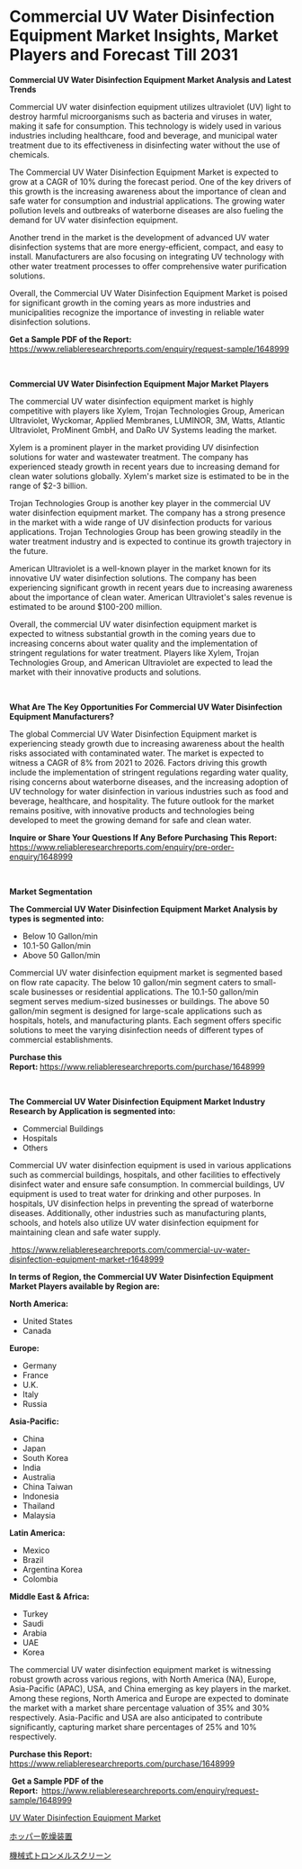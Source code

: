 <p><h1>Commercial UV Water Disinfection Equipment Market Insights, Market Players and Forecast Till 2031</h1></p><p><strong>Commercial UV Water Disinfection Equipment Market Analysis and Latest Trends</strong></p>
<p><p>Commercial UV water disinfection equipment utilizes ultraviolet (UV) light to destroy harmful microorganisms such as bacteria and viruses in water, making it safe for consumption. This technology is widely used in various industries including healthcare, food and beverage, and municipal water treatment due to its effectiveness in disinfecting water without the use of chemicals.</p><p>The Commercial UV Water Disinfection Equipment Market is expected to grow at a CAGR of 10% during the forecast period. One of the key drivers of this growth is the increasing awareness about the importance of clean and safe water for consumption and industrial applications. The growing water pollution levels and outbreaks of waterborne diseases are also fueling the demand for UV water disinfection equipment.</p><p>Another trend in the market is the development of advanced UV water disinfection systems that are more energy-efficient, compact, and easy to install. Manufacturers are also focusing on integrating UV technology with other water treatment processes to offer comprehensive water purification solutions.</p><p>Overall, the Commercial UV Water Disinfection Equipment Market is poised for significant growth in the coming years as more industries and municipalities recognize the importance of investing in reliable water disinfection solutions.</p></p>
<p><strong>Get a Sample PDF of the Report:&nbsp;</strong> <a href="https://www.reliableresearchreports.com/enquiry/request-sample/1648999">https://www.reliableresearchreports.com/enquiry/request-sample/1648999</a></p>
<p>&nbsp;</p>
<p><strong>Commercial UV Water Disinfection Equipment Major Market Players</strong></p>
<p><p>The commercial UV water disinfection equipment market is highly competitive with players like Xylem, Trojan Technologies Group, American Ultraviolet, Wyckomar, Applied Membranes, LUMINOR, 3M, Watts, Atlantic Ultraviolet, ProMinent GmbH, and DaRo UV Systems leading the market.</p><p>Xylem is a prominent player in the market providing UV disinfection solutions for water and wastewater treatment. The company has experienced steady growth in recent years due to increasing demand for clean water solutions globally. Xylem's market size is estimated to be in the range of $2-3 billion.</p><p>Trojan Technologies Group is another key player in the commercial UV water disinfection equipment market. The company has a strong presence in the market with a wide range of UV disinfection products for various applications. Trojan Technologies Group has been growing steadily in the water treatment industry and is expected to continue its growth trajectory in the future.</p><p>American Ultraviolet is a well-known player in the market known for its innovative UV water disinfection solutions. The company has been experiencing significant growth in recent years due to increasing awareness about the importance of clean water. American Ultraviolet's sales revenue is estimated to be around $100-200 million.</p><p>Overall, the commercial UV water disinfection equipment market is expected to witness substantial growth in the coming years due to increasing concerns about water quality and the implementation of stringent regulations for water treatment. Players like Xylem, Trojan Technologies Group, and American Ultraviolet are expected to lead the market with their innovative products and solutions.</p></p>
<p>&nbsp;</p>
<p><strong>What Are The Key Opportunities For Commercial UV Water Disinfection Equipment Manufacturers?</strong></p>
<p><p>The global Commercial UV Water Disinfection Equipment market is experiencing steady growth due to increasing awareness about the health risks associated with contaminated water. The market is expected to witness a CAGR of 8% from 2021 to 2026. Factors driving this growth include the implementation of stringent regulations regarding water quality, rising concerns about waterborne diseases, and the increasing adoption of UV technology for water disinfection in various industries such as food and beverage, healthcare, and hospitality. The future outlook for the market remains positive, with innovative products and technologies being developed to meet the growing demand for safe and clean water.</p></p>
<p><strong>Inquire or Share Your Questions If Any Before Purchasing This Report:</strong> <a href="https://www.reliableresearchreports.com/enquiry/pre-order-enquiry/1648999">https://www.reliableresearchreports.com/enquiry/pre-order-enquiry/1648999</a></p>
<p>&nbsp;</p>
<p><strong>Market Segmentation</strong></p>
<p><strong>The Commercial UV Water Disinfection Equipment Market Analysis by types is segmented into:</strong></p>
<p><ul><li>Below 10 Gallon/min</li><li>10.1-50 Gallon/min</li><li>Above 50 Gallon/min</li></ul></p>
<p><p>Commercial UV water disinfection equipment market is segmented based on flow rate capacity. The below 10 gallon/min segment caters to small-scale businesses or residential applications. The 10.1-50 gallon/min segment serves medium-sized businesses or buildings. The above 50 gallon/min segment is designed for large-scale applications such as hospitals, hotels, and manufacturing plants. Each segment offers specific solutions to meet the varying disinfection needs of different types of commercial establishments.</p></p>
<p><strong>Purchase this Report:&nbsp;</strong><a href="https://www.reliableresearchreports.com/purchase/1648999">https://www.reliableresearchreports.com/purchase/1648999</a></p>
<p>&nbsp;</p>
<p><strong>The Commercial UV Water Disinfection Equipment Market Industry Research by Application is segmented into:</strong></p>
<p><ul><li>Commercial Buildings</li><li>Hospitals</li><li>Others</li></ul></p>
<p><p>Commercial UV water disinfection equipment is used in various applications such as commercial buildings, hospitals, and other facilities to effectively disinfect water and ensure safe consumption. In commercial buildings, UV equipment is used to treat water for drinking and other purposes. In hospitals, UV disinfection helps in preventing the spread of waterborne diseases. Additionally, other industries such as manufacturing plants, schools, and hotels also utilize UV water disinfection equipment for maintaining clean and safe water supply.</p></p>
<p><a href="https://www.reliableresearchreports.com/commercial-uv-water-disinfection-equipment-market-r1648999">&nbsp;https://www.reliableresearchreports.com/commercial-uv-water-disinfection-equipment-market-r1648999</a></p>
<p><strong>In terms of Region, the Commercial UV Water Disinfection Equipment Market Players available by Region are:</strong></p>
<p>
    <p> <strong> North America: </strong>
        <ul>
            <li>United States</li>
            <li>Canada</li>
        </ul>
        </p> 
    <p> <strong> Europe: </strong>
        <ul>
            <li>Germany</li>
            <li>France</li>
            <li>U.K.</li>
            <li>Italy</li>
            <li>Russia</li>
        </ul>
        </p> 
    <p> <strong> Asia-Pacific: </strong>
        <ul>
            <li>China</li>
            <li>Japan</li>
            <li>South Korea</li>
            <li>India</li>
            <li>Australia</li>
            <li>China Taiwan</li>
            <li>Indonesia</li>
            <li>Thailand</li>
            <li>Malaysia</li>
        </ul>
        </p> 
    <p> <strong> Latin America: </strong>
        <ul>
            <li>Mexico</li>
            <li>Brazil</li>
            <li>Argentina Korea</li>
            <li>Colombia</li>
        </ul>
        </p> 
    <p> <strong> Middle East & Africa: </strong>
        <ul>
            <li>Turkey</li>
            <li>Saudi</li>
            <li>Arabia</li>
            <li>UAE</li>
            <li>Korea</li>
        </ul>
    </p>
    </p>
<p><p>The commercial UV water disinfection equipment market is witnessing robust growth across various regions, with North America (NA), Europe, Asia-Pacific (APAC), USA, and China emerging as key players in the market. Among these regions, North America and Europe are expected to dominate the market with a market share percentage valuation of 35% and 30% respectively. Asia-Pacific and USA are also anticipated to contribute significantly, capturing market share percentages of 25% and 10% respectively.</p></p>
<p><strong>Purchase this Report: </strong><a href="https://www.reliableresearchreports.com/purchase/1648999">https://www.reliableresearchreports.com/purchase/1648999</a></p>
<p>&nbsp;<strong>Get a Sample PDF of the Report:&nbsp;&nbsp;</strong><a href="https://www.reliableresearchreports.com/enquiry/request-sample/1648999">https://www.reliableresearchreports.com/enquiry/request-sample/1648999</a></p>
<p><strong></strong></p>
<p><p><a href="https://github.com/LitzyGulgowski2023/Market-Research-Report-List-1/blob/main/uv-water-disinfection-equipment-market.md">UV Water Disinfection Equipment Market</a></p><p><a href="https://github.com/andrade7361/Market-Research-Report-List-1/blob/main/9949445108979.md">ホッパー乾燥装置</a></p><p><a href="https://github.com/RaeJenkins1952/Market-Research-Report-List-1/blob/main/3519747108980.md">機械式トロンメルスクリーン</a></p></p>